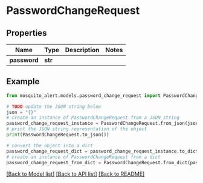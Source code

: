 # PasswordChangeRequest


## Properties

Name | Type | Description | Notes
------------ | ------------- | ------------- | -------------
**password** | **str** |  | 

## Example

```python
from mosquito_alert.models.password_change_request import PasswordChangeRequest

# TODO update the JSON string below
json = "{}"
# create an instance of PasswordChangeRequest from a JSON string
password_change_request_instance = PasswordChangeRequest.from_json(json)
# print the JSON string representation of the object
print(PasswordChangeRequest.to_json())

# convert the object into a dict
password_change_request_dict = password_change_request_instance.to_dict()
# create an instance of PasswordChangeRequest from a dict
password_change_request_from_dict = PasswordChangeRequest.from_dict(password_change_request_dict)
```
[[Back to Model list]](../README.md#documentation-for-models) [[Back to API list]](../README.md#documentation-for-api-endpoints) [[Back to README]](../README.md)


